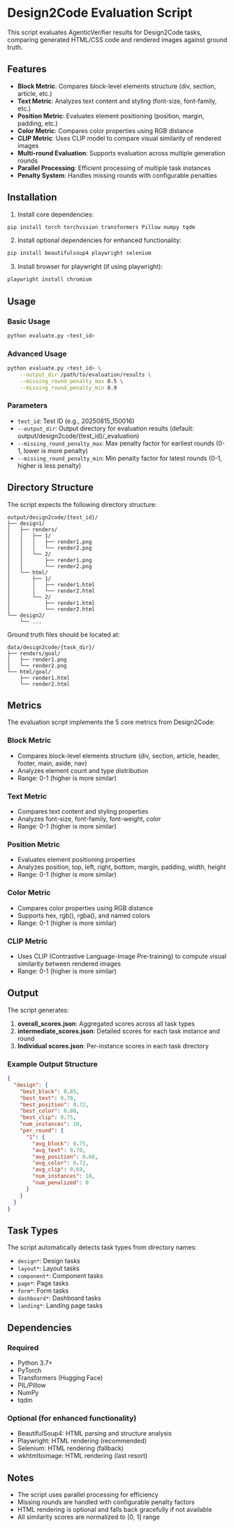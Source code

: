 # Design2Code Evaluation Script

This script evaluates AgenticVerifier results for Design2Code tasks, comparing generated HTML/CSS code and rendered images against ground truth.

## Features

- **Block Metric**: Compares block-level elements structure (div, section, article, etc.)
- **Text Metric**: Analyzes text content and styling (font-size, font-family, etc.)
- **Position Metric**: Evaluates element positioning (position, margin, padding, etc.)
- **Color Metric**: Compares color properties using RGB distance
- **CLIP Metric**: Uses CLIP model to compare visual similarity of rendered images
- **Multi-round Evaluation**: Supports evaluation across multiple generation rounds
- **Parallel Processing**: Efficient processing of multiple task instances
- **Penalty System**: Handles missing rounds with configurable penalties

## Installation

1. Install core dependencies:
```bash
pip install torch torchvision transformers Pillow numpy tqdm
```

2. Install optional dependencies for enhanced functionality:
```bash
pip install beautifulsoup4 playwright selenium
```

3. Install browser for playwright (if using playwright):
```bash
playwright install chromium
```

## Usage

### Basic Usage
```bash
python evaluate.py <test_id>
```

### Advanced Usage
```bash
python evaluate.py <test_id> \
    --output_dir /path/to/evaluation/results \
    --missing_round_penalty_max 0.5 \
    --missing_round_penalty_min 0.9
```

### Parameters

- `test_id`: Test ID (e.g., 20250815_150016)
- `--output_dir`: Output directory for evaluation results (default: output/design2code/{test_id}/_evaluation)
- `--missing_round_penalty_max`: Max penalty factor for earliest rounds (0-1, lower is more penalty)
- `--missing_round_penalty_min`: Min penalty factor for latest rounds (0-1, higher is less penalty)

## Directory Structure

The script expects the following directory structure:

```
output/design2code/{test_id}/
├── design1/
│   ├── renders/
│   │   ├── 1/
│   │   │   ├── render1.png
│   │   │   └── render2.png
│   │   └── 2/
│   │       ├── render1.png
│   │       └── render2.png
│   └── html/
│       ├── 1/
│       │   ├── render1.html
│       │   └── render2.html
│       └── 2/
│           ├── render1.html
│           └── render2.html
└── design2/
    └── ...
```

Ground truth files should be located at:
```
data/design2code/{task_dir}/
├── renders/goal/
│   ├── render1.png
│   └── render2.png
└── html/goal/
    ├── render1.html
    └── render2.html
```

## Metrics

The evaluation script implements the 5 core metrics from Design2Code:

### Block Metric
- Compares block-level elements structure (div, section, article, header, footer, main, aside, nav)
- Analyzes element count and type distribution
- Range: 0-1 (higher is more similar)

### Text Metric
- Compares text content and styling properties
- Analyzes font-size, font-family, font-weight, color
- Range: 0-1 (higher is more similar)

### Position Metric
- Evaluates element positioning properties
- Analyzes position, top, left, right, bottom, margin, padding, width, height
- Range: 0-1 (higher is more similar)

### Color Metric
- Compares color properties using RGB distance
- Supports hex, rgb(), rgba(), and named colors
- Range: 0-1 (higher is more similar)

### CLIP Metric
- Uses CLIP (Contrastive Language-Image Pre-training) to compute visual similarity between rendered images
- Range: 0-1 (higher is more similar)

## Output

The script generates:

1. **overall_scores.json**: Aggregated scores across all task types
2. **intermediate_scores.json**: Detailed scores for each task instance and round
3. **Individual scores.json**: Per-instance scores in each task directory

### Example Output Structure

```json
{
  "design": {
    "best_block": 0.85,
    "best_text": 0.78,
    "best_position": 0.72,
    "best_color": 0.80,
    "best_clip": 0.75,
    "num_instances": 10,
    "per_round": {
      "1": {
        "avg_block": 0.75,
        "avg_text": 0.70,
        "avg_position": 0.68,
        "avg_color": 0.72,
        "avg_clip": 0.69,
        "num_instances": 10,
        "num_penalized": 0
      }
    }
  }
}
```

## Task Types

The script automatically detects task types from directory names:
- `design*`: Design tasks
- `layout*`: Layout tasks  
- `component*`: Component tasks
- `page*`: Page tasks
- `form*`: Form tasks
- `dashboard*`: Dashboard tasks
- `landing*`: Landing page tasks

## Dependencies

### Required
- Python 3.7+
- PyTorch
- Transformers (Hugging Face)
- PIL/Pillow
- NumPy
- tqdm

### Optional (for enhanced functionality)
- BeautifulSoup4: HTML parsing and structure analysis
- Playwright: HTML rendering (recommended)
- Selenium: HTML rendering (fallback)
- wkhtmltoimage: HTML rendering (last resort)

## Notes

- The script uses parallel processing for efficiency
- Missing rounds are handled with configurable penalty factors
- HTML rendering is optional and falls back gracefully if not available
- All similarity scores are normalized to [0, 1] range

